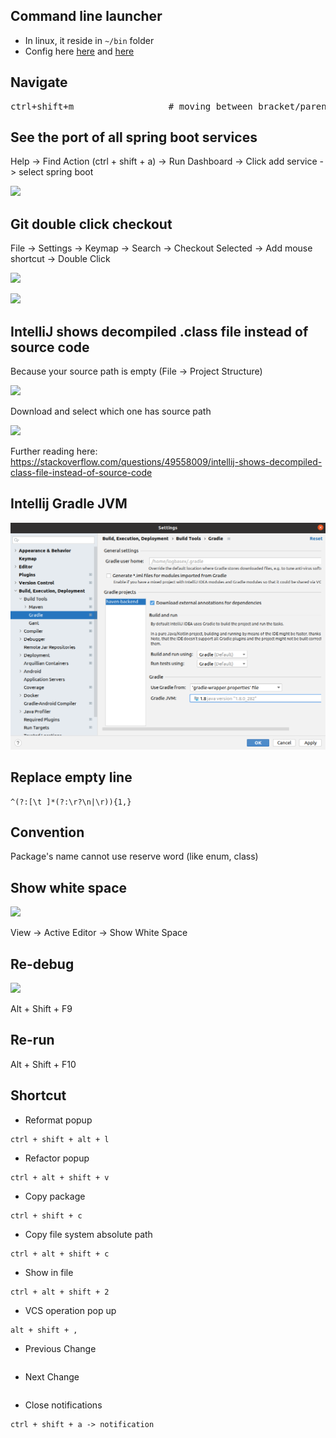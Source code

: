 ## Command line launcher

- In linux, it reside in `~/bin` folder
- Config here [here](https://stackoverflow.com/questions/26879172/how-to-open-webstorm-from-terminai) and [here](https://blog.jetbrains.com/blog/2018/08/23/toolbox-app-1-11-whats-new/)


## Navigate

<pre>
ctrl+shift+m                  # moving between bracket/parenthesis
</pre>

## See the port of all spring boot services

Help -> Find Action (ctrl + shift + a) -> Run Dashboard -> Click add service -> select spring boot

![](https://s3-ap-southeast-1.amazonaws.com/logbasex.github.io/intellij-run-dashboard.png)

## Git double click checkout

File -> Settings -> Keymap -> Search -> Checkout Selected -> Add mouse shortcut -> Double Click

![](https://s3-ap-southeast-1.amazonaws.com/logbasex.github.io/intellij-git-checkout-branch.png)

![](https://s3-ap-southeast-1.amazonaws.com/logbasex.github.io/intellij-git-double-click-checkout.png) 

## IntelliJ shows decompiled .class file instead of source code

Because your source path is empty (File -> Project Structure)

![](https://s3-ap-southeast-1.amazonaws.com/logbasex.github.io/intellij-sdk-source-path-empty.png)

Download and select which one has source path

![](https://s3-ap-southeast-1.amazonaws.com/logbasex.github.io/intellij-project-sdk.png)

Further reading here: https://stackoverflow.com/questions/49558009/intellij-shows-decompiled-class-file-instead-of-source-code


## Intellij Gradle JVM

![](images/gradle-jvm.png)

## Replace empty line 
```regexp
^(?:[\t ]*(?:\r?\n|\r)){1,}
```

## Convention

Package's name cannot use reserve word (like enum, class) 


## Show white space

![](https://i.imgur.com/xEwFKJd.png)

View -> Active Editor -> Show White Space


## Re-debug

![](https://i.imgur.com/HURPiLu.png)

Alt + Shift + F9

## Re-run

Alt + Shift + F10

## Shortcut

- Reformat popup
```shell script
ctrl + shift + alt + l
```

- Refactor popup
```shell script
ctrl + alt + shift + v
```

- Copy package
```shell script
ctrl + shift + c
```
- Copy file system absolute path
```shell script
ctrl + alt + shift + c
```

- Show in file
```shell script
ctrl + alt + shift + 2
```

- VCS operation pop up
```shell script
alt + shift + ,
```

- Previous Change
```shell script

```

- Next Change
```shell script

```

- Close notifications
```shell
ctrl + shift + a -> notification
```
